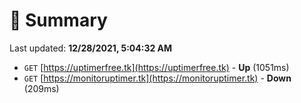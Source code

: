 # 📖 Summary
Last updated: **12/28/2021, 5:04:32 AM**

- `GET` [https://uptimerfree.tk](https://uptimerfree.tk) - **Up** (1051ms)
- `GET` [https://monitoruptimer.tk](https://monitoruptimer.tk) - **Down** (209ms)
